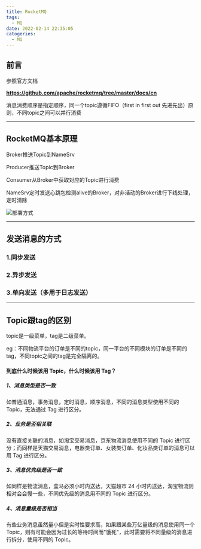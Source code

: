 ```yaml
---
title: RocketMQ
tags:
  - MQ
date: 2022-02-14 22:35:05
catogeries:	
  - MQ
---
```


## 前言

参照官方文档

**https://github.com/apache/rocketmq/tree/master/docs/cn**

消息消费顺序是指定顺序，同一个topic遵循FIFO（first in first out 先进先出）原则，不同topic之间可以并行消费

---

## RocketMQ基本原理

Broker推送Topic到NameSrv

Producer推送Topic到Broker

Consumer从Broker中获取对应的Topic进行消费

NameSrv定时发送心跳包检测alive的Broker，对非活动的Broker进行下线处理，定时清除

![部署方式](https://pic-1304161434.cos.ap-guangzhou.myqcloud.com/img/202202152147748.png)

---

## 发送消息的方式

### 1.同步发送

### 2.异步发送

### 3.单向发送（多用于日志发送）

---

## Topic跟tag的区别

topic是一级菜单，tag是二级菜单。

eg：不同物流平台的订单是不同的topic，同一平台的不同模块的订单是不同的tag，不同topic之间的tag是完全隔离的。

#### 到底什么时候该用 Topic，什么时候该用 Tag？

##### 1、消息类型是否一致

如普通消息，事务消息，定时消息，顺序消息，不同的消息类型使用不同的 Topic，无法通过 Tag 进行区分。

##### 2、业务是否相关联

没有直接关联的消息，如淘宝交易消息，京东物流消息使用不同的 Topic 进行区分；而同样是天猫交易消息，电器类订单、女装类订单、化妆品类订单的消息可以用 Tag 进行区分。

##### 3、消息优先级是否一致

如同样是物流消息，盒马必须小时内送达，天猫超市 24 小时内送达，淘宝物流则相对会会慢一些，不同优先级的消息用不同的 Topic 进行区分。

##### 4、消息量级是否相当

有些业务消息虽然量小但是实时性要求高，如果跟某些万亿量级的消息使用同一个 Topic，则有可能会因为过长的等待时间而"饿死"，此时需要将不同量级的消息进行拆分，使用不同的 Topic。


